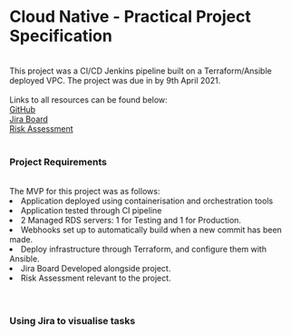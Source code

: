 # Cloud Native - Practical Project Specification  
<br>
This project was a CI/CD Jenkins pipeline built on a Terraform/Ansible deployed VPC. The project was due in by  
9th April 2021.  
<br>
<br>
Links to all resources can be found below:
<br>
<a href="https://github.com/LuKeF-2021/2ndProjectQA_LF/">GitHub</a>
<br>
<a href="https://lukef.atlassian.net/secure/RapidBoard.jspa?rapidView=3&view=planning.nodetail&epics=visible&issueLimit=100">Jira Board</a>
<br>
<a href="Risk Assessment Luke Foster 2ndQAProject.docx">Risk Assessment</a>
<br>
<br>
<h3>Project Requirements</h3>
<br>
The MVP for this project was as follows:
<br>
<li>Application deployed using containerisation and orchestration tools</li>
<li>Application tested through CI pipeline</li>
<li>2 Managed RDS servers: 1 for Testing and 1 for Production.</li>
<li>Webhooks set up to automatically build when a new commit has been made.</li>
<li>Deploy infrastructure through Terraform, and configure them with Ansible.</li>
<li>Jira Board Developed alongside project.</li>
<li>Risk Assessment relevant to the project.</li>
<br>
<br>
<h3>Using Jira to visualise tasks</h3>
